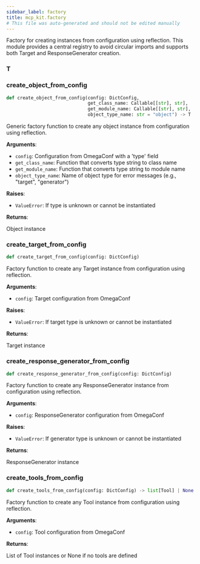 ```yaml
---
sidebar_label: factory
title: mcp_kit.factory
# This file was auto-generated and should not be edited manually
---
```


Factory for creating instances from configuration using reflection.
This module provides a central registry to avoid circular imports and supports
both Target and ResponseGenerator creation.

### T

### create\_object\_from\_config

```python
def create_object_from_config(config: DictConfig,
                              get_class_name: Callable[[str], str],
                              get_module_name: Callable[[str], str],
                              object_type_name: str = "object") -> T
```

Generic factory function to create any object instance from configuration using reflection.

**Arguments**:

- `config`: Configuration from OmegaConf with a &#x27;type&#x27; field
- `get_class_name`: Function that converts type string to class name
- `get_module_name`: Function that converts type string to module name
- `object_type_name`: Name of object type for error messages (e.g., &quot;target&quot;, &quot;generator&quot;)

**Raises**:

- `ValueError`: If type is unknown or cannot be instantiated

**Returns**:

Object instance

### create\_target\_from\_config

```python
def create_target_from_config(config: DictConfig)
```

Factory function to create any Target instance from configuration using reflection.

**Arguments**:

- `config`: Target configuration from OmegaConf

**Raises**:

- `ValueError`: If target type is unknown or cannot be instantiated

**Returns**:

Target instance

### create\_response\_generator\_from\_config

```python
def create_response_generator_from_config(config: DictConfig)
```

Factory function to create any ResponseGenerator instance from configuration using reflection.

**Arguments**:

- `config`: ResponseGenerator configuration from OmegaConf

**Raises**:

- `ValueError`: If generator type is unknown or cannot be instantiated

**Returns**:

ResponseGenerator instance

### create\_tools\_from\_config

```python
def create_tools_from_config(config: DictConfig) -> list[Tool] | None
```

Factory function to create any Tool instance from configuration using reflection.

**Arguments**:

- `config`: Tool configuration from OmegaConf

**Returns**:

List of Tool instances or None if no tools are defined

